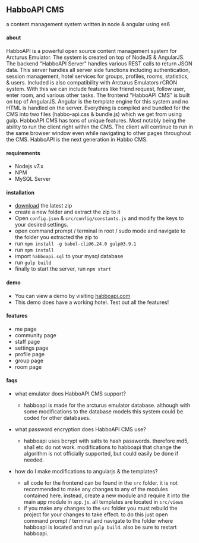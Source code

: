 ## HabboAPI CMS
a content management system written in node & angular using es6

#### about
HabboAPI is a powerful open source content management system for Arcturus Emulator. The system is created on top of NodeJS & AngularJS. The backend "HabboAPI Server" handles various REST calls to return JSON data. This server handles all server side functions including authentication, session management, hotel services for groups, profiles, rooms, statistics, & users. Included is also compatibility with Arcturus Emulators rCRON system. With this we can include features like friend request, follow user, enter room, and various other tasks. The frontend "HabboAPI CMS" is built on top of AngularJS. Angular is the template engine for this system and no HTML is handled on the server. Everything is compiled and bundled for the CMS into two files (habbo-api.css & bundle.js) which we get from using gulp. HabboAPI CMS has tons of unique features. Most notably being the ability to run the client right within the CMS. The client will continue to run in the same browser window even while navigating to other pages throughout the CMS. HabboAPI is the next generation in Habbo CMS.

#### requirements
* Nodejs v7.x
* NPM
* MySQL Server

#### installation
* [download](https://github.com/billsonnn/habboapi/archive/master.zip) the latest zip
* create a new folder and extract the zip to it
* Open `config.json` & `src/config/constants.js` and modify the keys to your desired settings.
* open command prompt / terminal in root / sudo mode and navigate to the folder you extracted the zip to
* run `npm install -g babel-cli@6.24.0 gulp@3.9.1` 
* run `npm install`
* import `habboapi.sql` to your mysql database
* run `gulp build`
* finally to start the server, run `npm start`

#### demo
* You can view a demo by visiting [habboapi.com](http://habboapi.com)
* This demo does have a working hotel. Test out all the features!

#### features
* me page
* community page
* staff page
* settings page
* profile page
* group page
* room page

#### faqs
* what emulator does HabboAPI CMS support?
  * habboapi is made for the arcturus emulator database. although with some modifications to the database models this system could be coded for other databases.

* what password encryption does HabboAPI CMS use?
  * habboapi uses bcrypt with salts to hash passwords. therefore md5, sha1 etc do not work. modifications to habboapi that change the algorithm is not officially supported, but could easily be done if needed.

* how do I make modifications to angularjs & the templates?
  * all code for the frontend can be found in the `src` folder. it is not recommended to make any changes to any of the modules contained here. instead, create a new module and require it into the main app module in `app.js`. all templates are located in `src/views`
  * if you make any changes to the `src` folder you must rebuild the project for your changes to take effect. to do this just open command prompt / terminal and navigate to the folder where habboapi is located and run `gulp build`. also be sure to restart habboapi.
